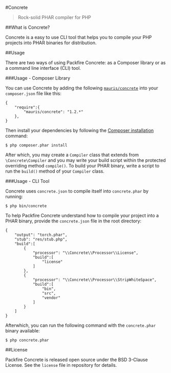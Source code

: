 #Concrete

>Rock-solid PHAR compiler for PHP

##What is Concrete?

Concrete is a easy to use CLI tool that helps you to compile your PHP projects into PHAR binaries for distribution.

##Usage

There are two ways of using Packfire Concrete: as a Composer library or as a command line interface (CLI) tool.

###Usage - Composer Library

You can use Concrete by adding the following [`mauris/concrete`](https://packagist.org/packages/mauris/concrete) into your `composer.json` file like this:

    {
        "require":{
            "mauris/concrete": "1.2.*"
        },
    }

Then install your dependencies by following the [Composer installation](http://getcomposer.org/doc/00-intro.md) command:

    $ php composer.phar install

After which, you may create a `Compiler` class that extends from `\Concrete\Compiler` and you may write your build script within the protected overriding method `compile()`. To build your PHAR binary, write a script to run the `build()` method of your `Compiler` class.

###Usage - CLI Tool

Concrete uses `concrete.json` to compile itself into `concrete.phar` by running:

    $ php bin/concrete

To help Packfire Concrete understand how to compile your project into a PHAR binary, provide the `concrete.json` file in the root directory:

    {
		"output": "torch.phar",
		"stub": "res/stub.php",
		"build":[
			{
				"processor": "\\Concrete\\Processor\\License",
				"build":[
					"license"
				]
			},
			{
				"processor": "\\Concrete\\Processor\\StripWhiteSpace",
				"build":[
					"bin",
					"src",
					"vendor"
				]
			}
		]
	}

Afterwhich, you can run the following command with the `concrete.phar` binary available:

    $ php concrete.phar

##License

Packfire Concrete is released open source under the BSD 3-Clause License. See the `license` file in repository for details.
